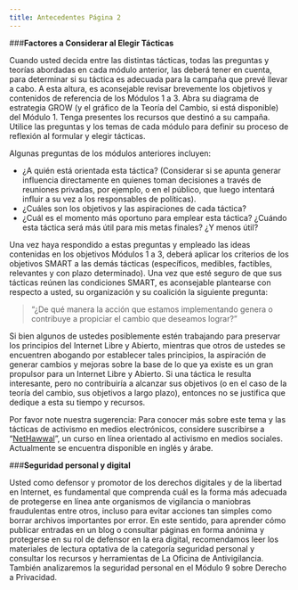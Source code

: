 ```yaml
---
title: Antecedentes Página 2
---
```


###**Factores a Considerar al Elegir Tácticas**

Cuando usted decida entre las distintas tácticas, todas las preguntas y teorías abordadas en cada módulo anterior, las deberá tener en cuenta, para determinar si su táctica es adecuada para la campaña que prevé llevar a cabo. A esta altura, es aconsejable revisar brevemente los objetivos y contenidos de referencia de los Módulos 1 a 3. Abra su diagrama de estrategia GROW (y el gráfico de la Teoría del Cambio, si está disponible) del Módulo 1. Tenga presentes los recursos que destinó a su campaña. Utilice las preguntas y los temas de cada módulo para definir su proceso de reflexión al formular y elegir tácticas.

Algunas preguntas de los módulos anteriores incluyen:
<ul><li>¿A quién está orientada esta táctica? (Considerar si se apunta generar influencia directamente en quienes toman decisiones a través de reuniones privadas, por ejemplo, o en el público, que luego intentará influir a su vez  a los responsables de políticas).</li>
<li>¿Cuáles son los objetivos y las aspiraciones de cada táctica?</li>
<li>¿Cuál es el momento más oportuno para emplear esta táctica? ¿Cuándo esta táctica será más útil para mis metas finales? ¿Y menos útil?</li></ul>

Una vez  haya respondido a estas preguntas y empleado las ideas contenidas en los objetivos Módulos 1 a 3, deberá aplicar los criterios de los objetivos SMART a las demás tácticas (específicos, medibles, factibles, relevantes y con plazo determinado). Una vez que esté seguro de que sus tácticas reúnen las condiciones SMART, es aconsejable plantearse con respecto a usted, su organización y su coalición la siguiente pregunta:

>“¿De qué manera la acción que estamos implementando genera o contribuye a propiciar el cambio que deseamos lograr?”

Si bien algunos de ustedes posiblemente estén trabajando para preservar los principios del Internet Libre y Abierto, mientras que otros de ustedes se encuentren abogando por establecer tales principios, la aspiración de generar cambios y mejoras sobre la base de lo que ya existe es un gran propulsor para un Internet Libre y Abierto. Si una táctica le resulta interesante, pero no contribuiría a alcanzar sus objetivos (o en el caso de la teoría del cambio, sus objetivos a largo plazo), entonces no se justifica que dedique a esta su tiempo y recursos.


Por favor note nuestra sugerencia: Para conocer más sobre este tema y las tácticas de activismo en medios electrónicos, considere suscribirse a “<a href="http://www.nethawwal.com/beta/en/home/index.php" target="_blank">NetHawwal</a>”, un curso en línea orientado al activismo en medios sociales. Actualmente se encuentra disponible en inglés y árabe.

###**Seguridad personal y digital**

Usted como defensor y promotor de los derechos  digitales y  de la libertad en Internet, es fundamental que comprenda cuál es la forma más adecuada de protegerse en línea ante  organismos de vigilancia o maniobras fraudulentas entre otros, incluso para evitar acciones tan simples como borrar archivos importantes por error. En este sentido, para aprender cómo publicar entradas en un blog o consultar páginas en forma anónima y protegerse en su rol de defensor en la era digital, recomendamos leer los materiales de lectura optativa de la categoría seguridad personal y consultar los recursos y herramientas de La Oficina de Antivigilancia. También analizaremos la seguridad personal en el Módulo 9 sobre Derecho a Privacidad. 
